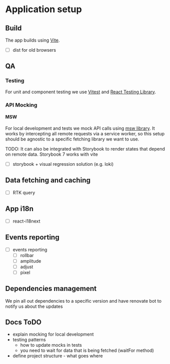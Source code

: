 # Application setup

## Build

The app builds using [Vite](https://vitejs.dev/).

- [ ] dist for old browsers

## QA

### Testing

For unit and component testing we use [Vitest](https://vitest.dev/) and [React Testing Library](https://testing-library.com/docs/react-testing-library/intro/).

### API Mocking

#### MSW

For local development and tests we mock API calls using [msw library](https://mswjs.io/docs/). It works by intercepting all remote requests via a service worker, so this setup should be agnostic to a specific fetching library we want to use.

TODO: It can also be integrated with Storybook to render states that depend on remote data. Storybook 7 works with vite

- [ ] storybook + visual regression solution (e.g. loki)

## Data fetching and caching

- [ ] RTK query

## App i18n

- [ ] react-i18next

## Events reporting

- [ ] events reporting
  - [ ] rollbar
  - [ ] amplitude
  - [ ] adjust
  - [ ] pixel

## Dependencies management

We pin all out dependencies to a specific version and have renovate bot to notify us about the updates

## Docs ToDO

- explain mocking for local development
- testing patterns
  - how to update mocks in tests
  - you need to wait for data that is being fetched (waitFor method)
- define project structure - what goes where
